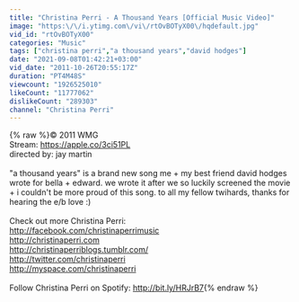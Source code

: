 ```yaml
---
title: "Christina Perri - A Thousand Years [Official Music Video]"
image: "https:\/\/i.ytimg.com\/vi\/rtOvBOTyX00\/hqdefault.jpg"
vid_id: "rtOvBOTyX00"
categories: "Music"
tags: ["christina perri","a thousand years","david hodges"]
date: "2021-09-08T01:42:21+03:00"
vid_date: "2011-10-26T20:55:17Z"
duration: "PT4M48S"
viewcount: "1926525010"
likeCount: "11777062"
dislikeCount: "289303"
channel: "Christina Perri"
---
```

{% raw %}© 2011 WMG<br />Stream: <a rel="nofollow" target="blank" href="https://apple.co/3ci51PL">https://apple.co/3ci51PL</a><br />directed by: jay martin<br /><br />&quot;a thousand years&quot; is a brand new song me + my best friend david hodges wrote for bella + edward. we wrote it after we so luckily screened the movie + i couldn't be more proud of this song. to all my fellow twihards, thanks for hearing the e/b love :)<br /><br />Check out more Christina Perri:<br /><a rel="nofollow" target="blank" href="http://facebook.com/christinaperrimusic">http://facebook.com/christinaperrimusic</a><br /><a rel="nofollow" target="blank" href="http://christinaperri.com">http://christinaperri.com</a><br /><a rel="nofollow" target="blank" href="http://christinaperriblogs.tumblr.com/">http://christinaperriblogs.tumblr.com/</a><br /><a rel="nofollow" target="blank" href="http://twitter.com/christinaperri">http://twitter.com/christinaperri</a><br /><a rel="nofollow" target="blank" href="http://myspace.com/christinaperri">http://myspace.com/christinaperri</a><br /><br />Follow Christina Perri on Spotify: <a rel="nofollow" target="blank" href="http://bit.ly/HRJrB7">http://bit.ly/HRJrB7</a>{% endraw %}
